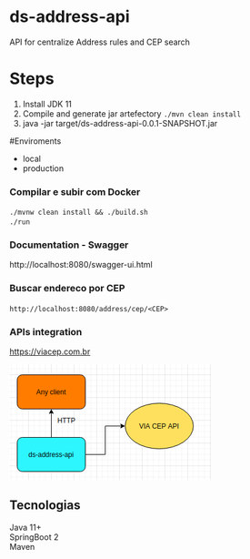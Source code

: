 # ds-address-api
API for centralize Address rules and CEP search 

# Steps

1. Install JDK 11
2. Compile and generate jar artefectory `./mvn clean install`
3. java -jar target/ds-address-api-0.0.1-SNAPSHOT.jar

#Enviroments

<ul>
  <li>local</li>
  <li>production</li>
</ul>

### Compilar e subir com Docker
`./mvnw clean install && ./build.sh` <br>
`./run`

### Documentation - Swagger 

http://localhost:8080/swagger-ui.html

### Buscar endereco por CEP
`http://localhost:8080/address/cep/<CEP>`

### APIs integration
https://viacep.com.br

<img src="/docs/via_cep_integration.png"/>

## Tecnologias
Java 11+ <br>
SpringBoot 2<br>
Maven<br>
